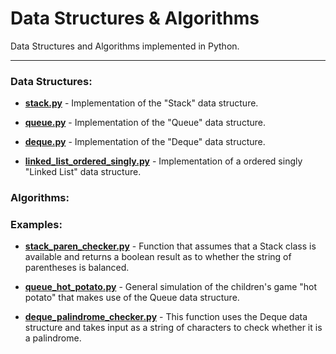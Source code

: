 # Data Structures & Algorithms

Data Structures and Algorithms implemented in Python.

---

### Data Structures:

* **[stack.py](https://github.com/nickruta/DataStructuresAlgorithmsPython/blob/master/stack.py)** - Implementation of the "Stack" data structure.

* **[queue.py](https://github.com/nickruta/DataStructuresAlgorithmsPython/blob/master/queue.py)** - Implementation of the "Queue" data structure.

* **[deque.py](https://github.com/nickruta/DataStructuresAlgorithmsPython/blob/master/deque.py)** - Implementation of the "Deque" data structure.

* **[linked_list_ordered_singly.py](https://github.com/nickruta/DataStructuresAlgorithmsPython/blob/master/linked_list_ordered_singly.py)** - Implementation of a ordered singly "Linked List" data structure.

### Algorithms:

### Examples:

* **[stack_paren_checker.py](https://github.com/nickruta/DataStructuresAlgorithmsPython/blob/master/stack_paren_checker.py)** - Function that assumes that a Stack class is available and returns a boolean result as to whether the string of parentheses is balanced.

* **[queue_hot_potato.py](https://github.com/nickruta/DataStructuresAlgorithmsPython/blob/master/queue_hot_potato.py)** - General simulation of the children's game "hot potato" that makes use of the Queue data structure.

* **[deque_palindrome_checker.py](https://github.com/nickruta/DataStructuresAlgorithmsPython/blob/master/deque_palindrome_checker.py)** - This function uses the Deque data structure and takes input as a string of characters to check whether it is a palindrome.



